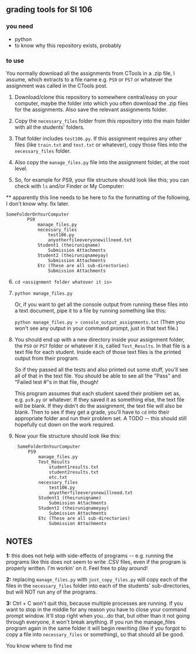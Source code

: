 ## grading tools for SI 106

### you need
- python
- to know why this repository exists, probably

### to use

You normally download all the assignments from CTools in a .zip file, I assume, which extracts to a file name e.g. ``` PS9 ``` or ``` PS7 ``` or whatever the assignment was called in the CTools post.

1. Download/clone this repository to somewhere central/easy on your computer, maybe the folder into which you often download the .zip files for the assignments. Also save the relevant assignments folder.

2. Copy the ``` necessary_files ``` folder from this repository into the main folder with all the students' folders.

3. That folder includes ``` test106.py ```. If this assignment requires any other files (like ``` train.txt ``` and ``` test.txt ``` or whatever), copy those files into the ``` necessary_files ``` folder.

4. Also copy the ``` manage_files.py ``` file into the assignment folder, at the root level.

5. So, for example for PS9, your file structure should look like this; you can check with ``` ls ``` and/or Finder or My Computer:

** apparently this line needs to be here to fix the formatting of the following, I don't know why. fix later.

	SomeFolderOnYourComputer
			PS9
				manage_files.py
				necessary_files
					test106.py
					anyotherfileeveryonewillneed.txt
				Student1 (theiruniqname)
					Submission Attachments
				Student2 (theiruniqnameyay)
					Submission Attachments
				Etc (These are all sub-directories)
					Submission Attachments


6. ``` cd <assignment folder whatever it is> ```

7. ``` python manage_files.py ```

	Or, if you want to get all the console output from running these files into a text document, pipe it to a file by running something like this:

	``` python manage_files.py > console_output_assignments.txt ``` (Then you won't see any output in your command prompt, just in that text file.)

8. You should end up with a new directory inside your assignment folder, the ``` PS9 ``` or ``` PS7 ``` folder or whatever it is, called ``` Test_Results ```. In that file is a text file for each student. Inside each of those text files is the printed output from their program. 

	So if they passed all the tests and also printed out some stuff, you'll see all of that in the text file. You should be able to see all the "Pass" and "Failed test #"s in that file, though!

	This program assumes that each student saved their problem set as, e.g. ``` ps9.py ``` or whatever. If they saved it as something else, the text file will be blank. If they didn't do the assignment, the text file will also be blank. Then to see if they get a grade, you'll have to ``` cd ``` into their appropriate folder and run their problem set. A TODO -- this should still hopefully cut down on the work required.

9. Now your file structure should look like this:

		SomeFolderOnYourComputer
			PS9
				manage_files.py
				Test_Results
					student1results.txt
					student2results.txt
					etc.txt
				necessary_files
					test106.py
					anyotherfileeveryonewillneed.txt
				Student1 (theiruniqname)
					Submission Attachments
				Student2 (theiruniqnameyay)
					Submission Attachments
				Etc (These are all sub-directories)
					Submission Attachments

NOTES
----

**1:** this does not help with side-effects of programs -- e.g. running the programs like this does not seem to write .CSV files, even if the program is properly written. I'm workin' on it. Feel free to play around!

**2:** replacing ``` manage_files.py ``` with ``` just_copy_files.py ``` will copy each of the files in the ``` necessary_files ``` folder into each of the students' sub-directories, but will NOT run any of the programs.

**3:** Ctrl + C won't quit this, because multiple processes are running. If you want to stop in the middle for any reason you have to close your command prompt window. It'll stop right when you...do that, but other than it not going through everyone, it won't break anything. If you run the manage_files program again in the same folder it will begin rewriting (like if you forgot to copy a file into ``` necessary_files ``` or something), so that should all be good.

You know where to find me
